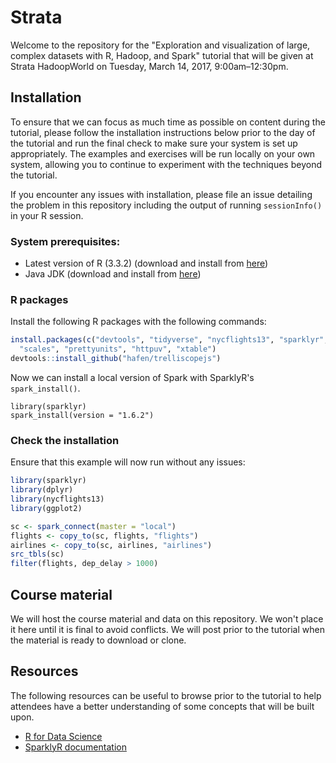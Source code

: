 # Strata

Welcome to the repository for the "Exploration and visualization of large, complex datasets with R, Hadoop, and Spark" tutorial that will be given at Strata HadoopWorld on Tuesday, March 14, 2017, 9:00am–12:30pm.

## Installation

To ensure that we can focus as much time as possible on content during the tutorial, please follow the installation instructions below prior to the day of the tutorial and run the final check to make sure your system is set up appropriately. The examples and exercises will be run locally on your own system, allowing you to continue to experiment with the techniques beyond the tutorial.

If you encounter any issues with installation, please file an issue detailing the problem in this repository including the output of running `sessionInfo()` in your R session.

### System prerequisites:

- Latest version of R (3.3.2) (download and install from [here](https://cran.rstudio.com/))
- Java JDK (download and install from [here](http://www.oracle.com/technetwork/java/javase/downloads/jdk8-downloads-2133151.html))

### R packages

Install the following R packages with the following commands:

```r
install.packages(c("devtools", "tidyverse", "nycflights13", "sparklyr", "digest",
  "scales", "prettyunits", "httpuv", "xtable")
devtools::install_github("hafen/trelliscopejs")
```

Now we can install a local version of Spark with SparklyR's `spark_install()`.

```
library(sparklyr)
spark_install(version = "1.6.2")
```

### Check the installation

Ensure that this example will now run without any issues:

```r
library(sparklyr)
library(dplyr)
library(nycflights13)
library(ggplot2)

sc <- spark_connect(master = "local")
flights <- copy_to(sc, flights, "flights")
airlines <- copy_to(sc, airlines, "airlines")
src_tbls(sc)
filter(flights, dep_delay > 1000)
```

## Course material

We will host the course material and data on this repository. We won't place it here until it is final to avoid conflicts. We will post prior to the tutorial when the material is ready to download or clone.

## Resources

The following resources can be useful to browse prior to the tutorial to help attendees have a better understanding of some concepts that will be built upon.

- [R for Data Science](http://r4ds.had.co.nz/)
- [SparklyR documentation](http://spark.rstudio.com/dplyr.html)
